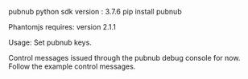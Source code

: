 pubnub python sdk version : 3.7.6 
	pip install pubnub 

Phantomjs requires: version 2.1.1

Usage: 
Set pubnub keys.

Control messages issued through the pubnub debug console for now. Follow the example control messages. 
